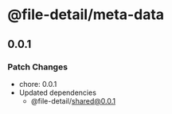 # @file-detail/meta-data

## 0.0.1

### Patch Changes

- chore: 0.0.1
- Updated dependencies
  - @file-detail/shared@0.0.1
